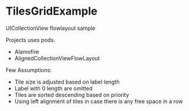# TilesGridExample
UICollectionView flowlayout sample


Projects uses pods.
- Alamofire
- AlignedCollectionViewFlowLayout

Few Assumptions:
- Tile size is adjusted based on label length
- Label with 0 length are omitted
- Tiles are sorted descending based on priority
- Using left alignment of tiles in case there is any free space in a row

